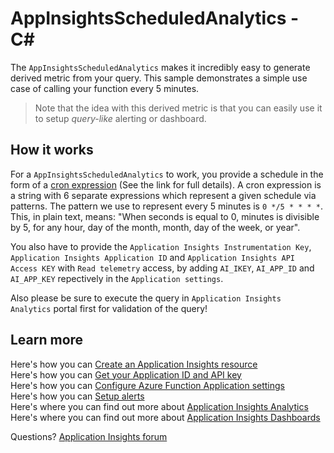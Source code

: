 # AppInsightsScheduledAnalytics - C<span>#</span>

The `AppInsightsScheduledAnalytics` makes it incredibly easy to generate derived metric from your query. 
This sample demonstrates a simple use case of calling your function every 5 minutes.

> Note that the idea with this derived metric is that you can easily use it to setup _query-like_ alerting or dashboard.

## How it works

For a `AppInsightsScheduledAnalytics` to work, 
you provide a schedule in the form of a [cron expression](https://en.wikipedia.org/wiki/Cron#CRON_expression) (See the link for full details). 
A cron expression is a string with 6 separate expressions which represent a given schedule via patterns. 
The pattern we use to represent every 5 minutes is `0 */5 * * * *`. 
This, in plain text, means: "When seconds is equal to 0, minutes is divisible by 5, for any hour, day of the month, month, day of the week, or year".

You also have to provide the `Application Insights Instrumentation Key`, 
`Application Insights Application ID` and `Application Insights API Access KEY` with `Read telemetry` access, 
by adding `AI_IKEY`, `AI_APP_ID` and `AI_APP_KEY` repectively in the `Application settings`.

Also please be sure to execute the query in `Application Insights Analytics` portal first for validation of the query!

## Learn more

Here's how you can [Create an Application Insights resource](https://docs.microsoft.com/en-us/azure/application-insights/app-insights-create-new-resource)  
Here's how you can [Get your Application ID and API key](https://dev.applicationinsights.io/documentation/Authorization/API-key-and-App-ID)  
Here's how you can [Configure Azure Function Application settings](https://docs.microsoft.com/en-us/azure/azure-functions/functions-how-to-use-azure-function-app-settings)  
Here's how you can [Setup alerts](https://docs.microsoft.com/en-us/azure/application-insights/app-insights-alerts)  
Here's where you can find out more about [Application Insights Analytics](https://docs.microsoft.com/en-us/azure/application-insights/app-insights-analytics)  
Here's where you can find out more about [Application Insights Dashboards](https://docs.microsoft.com/en-us/azure/application-insights/app-insights-dashboards)

Questions? [Application Insights forum](https://social.msdn.microsoft.com/Forums/vstudio/en-US/home?forum=ApplicationInsights)
